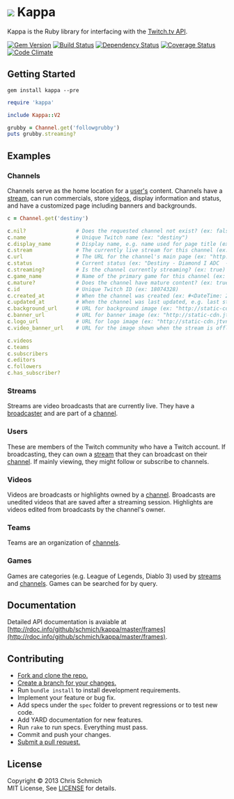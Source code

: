 # <img src="https://raw.github.com/schmich/kappa/master/assets/kappa.png" /> Kappa

Kappa is the Ruby library for interfacing with the [Twitch.tv API](https://github.com/justintv/Twitch-API).

[![Gem Version](https://badge.fury.io/rb/kappa.png)](http://rubygems.org/gems/kappa)
[![Build Status](https://secure.travis-ci.org/schmich/kappa.png)](http://travis-ci.org/schmich/kappa)
[![Dependency Status](https://gemnasium.com/schmich/kappa.png)](https://gemnasium.com/schmich/kappa)
[![Coverage Status](https://coveralls.io/repos/schmich/kappa/badge.png?branch=master)](https://coveralls.io/r/schmich/kappa?branch=master)
[![Code Climate](https://codeclimate.com/github/schmich/kappa.png)](https://codeclimate.com/github/schmich/kappa)

## Getting Started

`gem install kappa --pre`

```ruby
require 'kappa'

include Kappa::V2

grubby = Channel.get('followgrubby')
puts grubby.streaming?
```

## Examples

### Channels

Channels serve as the home location for a [user's](#users) content. Channels have a [stream](#streams), can run commercials, store [videos](#videos), display information and status, and have a customized page including banners and backgrounds.

```ruby
c = Channel.get('destiny')
```

```ruby
c.nil?                # Does the requested channel not exist? (ex: false)
c.name                # Unique Twitch name (ex: "destiny")
c.display_name        # Display name, e.g. name used for page title (ex: "Destiny")
c.stream              # The currently live stream for this channel (ex: #<Kappa::V2::Stream> object)
c.url                 # The URL for the channel's main page (ex: "http://www.twitch.tv/destiny")
c.status              # Current status (ex: "Destiny - Diamond I ADC  - Number 1 Draven player in the entire Omaha (NE) metro area -watch from http://www.destiny.gg")
c.streaming?          # Is the channel currently streaming? (ex: true)
c.game_name           # Name of the primary game for this channel (ex: "League of Legends")
c.mature?             # Does the channel have mature content? (ex: true)
c.id                  # Unique Twitch ID (ex: 18074328)
c.created_at          # When the channel was created (ex: #<DateTime: 2010-11-22T04:14:56+00:00 ((2455523j,15296s,0n),+0s,2299161j)>)
c.updated_at          # When the channel was last updated, e.g. last stream time (ex: #<DateTime: 2013-05-11T19:57:29+00:00 ((2456424j,71849s,0n),+0s,2299161j)>)
c.background_url      # URL for background image (ex: "http://static-cdn.jtvnw.net/jtv_user_pictures/destiny-channel_background_image-ab706db77853e079.jpeg")
c.banner_url          # URL for banner image (ex: "http://static-cdn.jtvnw.net/jtv_user_pictures/destiny-channel_header_image-d2b9b2452f67ec00-640x125.jpeg")
c.logo_url            # URL for logo image (ex: "http://static-cdn.jtvnw.net/jtv_user_pictures/destiny-profile_image-168e66661c484c5e-300x300.jpeg")
c.video_banner_url    # URL for the image shown when the stream is offline (ex: "http://static-cdn.jtvnw.net/jtv_user_pictures/destiny-channel_offline_image-7a21fd1bd88c4ac3-640x360.jpeg")

c.videos
c.teams
c.subscribers
c.editors
c.followers
c.has_subscriber?
```

### Streams

Streams are video broadcasts that are currently live. They have a [broadcaster](#users) and are part of a [channel](#channels).

### Users

These are members of the Twitch community who have a Twitch account. If broadcasting, they can own a [stream](#streams) that they can broadcast on their [channel](#channels). If mainly viewing, they might follow or subscribe to channels.

### Videos

Videos are broadcasts or highlights owned by a [channel](#channels). Broadcasts are unedited videos that are saved after a streaming session. Highlights are videos edited from broadcasts by the channel's owner.

### Teams

Teams are an organization of [channels](#channels).

### Games

Games are categories (e.g. League of Legends, Diablo 3) used by [streams](#streams) and [channels](#channels). Games can be searched for by query.

## Documentation

Detailed API documentation is avaiable at [http://rdoc.info/github/schmich/kappa/master/frames](http://rdoc.info/github/schmich/kappa/master/frames).

## Contributing

- [Fork and clone the repo.](http://help.github.com/fork-a-repo/)
- [Create a branch for your changes.](http://learn.github.com/p/branching.html)
- Run `bundle install` to install development requirements.
- Implement your feature or bug fix.
- Add specs under the `spec` folder to prevent regressions or to test new code.
- Add YARD documentation for new features.
- Run `rake` to run specs. Everything must pass.
- Commit and push your changes.
- [Submit a pull request.](http://help.github.com/send-pull-requests/)

## License

Copyright &copy; 2013 Chris Schmich
<br />
MIT License, See [LICENSE](LICENSE) for details.
